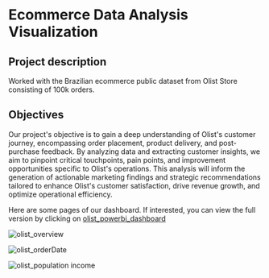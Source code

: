 # Ecommerce Data Analysis Visualization

## Project description

Worked with the Brazilian ecommerce public dataset from Olist Store consisting of 100k orders.

## Objectives

Our project's objective is to gain a deep understanding of Olist's customer journey, encompassing order placement, product delivery, and post-purchase feedback. By analyzing data and extracting customer insights, we aim to pinpoint critical touchpoints, pain points, and improvement opportunities specific to Olist's operations. This analysis will inform the generation of actionable marketing findings and strategic recommendations tailored to enhance Olist's customer satisfaction, drive revenue growth, and optimize operational efficiency.

Here are some pages of our dashboard. If interested, you can view the full version by clicking on [olist_powerbi_dashboard](olist_powerbi_dashboard.pdf)

![olist_overview](https://github.com/leaarn/Ecommerce-Data-Analysis-Visualization/assets/125840819/ddcf03e0-7fa1-43e8-8677-5b2fd1ff9d9f)


![olist_orderDate](https://github.com/leaarn/Ecommerce-Data-Analysis-Visualization/assets/125840819/7fc5b5cc-0b32-4454-acb4-80dc7e5b5a15)


![olist_population income](https://github.com/leaarn/Ecommerce-Data-Analysis-Visualization/assets/125840819/f491d509-efac-419c-9ebc-c593b7bc9b2b)

